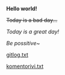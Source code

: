 **Hello world!**

~~Today is a bad day...~~

*Today is a great day!*

_Be possitive~_


[gitlog.txt](ot-harjoitustyo/laskarit/viikko1/gitlog.txt)

[komentorivi.txt](ot-harjoitustyo/laskarit/viikko1/komentorivi.txt)

